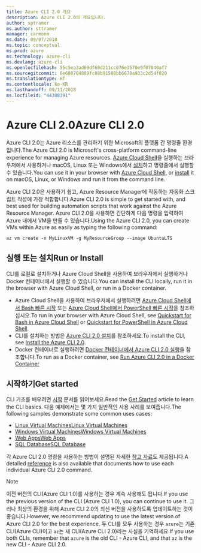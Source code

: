 ```yaml
---
title: Azure CLI 2.0 개요
description: Azure CLI 2.0의 개요입니다.
author: sptramer
ms.author: sttramer
manager: carmonm
ms.date: 09/07/2018
ms.topic: conceptual
ms.prod: azure
ms.technology: azure-cli
ms.devlang: azure-cli
ms.openlocfilehash: 55c5ea3ad69df60d211cc076e3570e9f07040af7
ms.sourcegitcommit: 0e688704889fc88b91588bb6678a933c2d54f020
ms.translationtype: HT
ms.contentlocale: ko-KR
ms.lasthandoff: 09/11/2018
ms.locfileid: "44388391"
---
```

# <a name="azure-cli-20"></a><span data-ttu-id="0941c-103">Azure CLI 2.0</span><span class="sxs-lookup"><span data-stu-id="0941c-103">Azure CLI 2.0</span></span>

<span data-ttu-id="0941c-104">Azure CLI 2.0는 Azure 리소스를 관리하기 위한 Microsoft의 플랫폼 간 명령줄 환경입니다.</span><span class="sxs-lookup"><span data-stu-id="0941c-104">The Azure CLI 2.0 is Microsoft's cross-platform command-line experience for managing Azure resources.</span></span>
<span data-ttu-id="0941c-105">[Azure Cloud Shell](/azure/cloud-shell/overview)을 실행하는 브라우저에서 사용하거나 macOS, Linux 또는 Windows에서 [설치](install-azure-cli.md)하고 명령줄에서 실행할 수 있습니다.</span><span class="sxs-lookup"><span data-stu-id="0941c-105">You can use it in your browser with [Azure Cloud Shell](/azure/cloud-shell/overview), or [install](install-azure-cli.md) it on macOS, Linux, or Windows and run it from the command line.</span></span>

<span data-ttu-id="0941c-106">Azure CLI 2.0은 사용하기 쉽고, Azure Resource Manager에 작동하는 자동화 스크립트 작성에 가장 적합합니다.</span><span class="sxs-lookup"><span data-stu-id="0941c-106">Azure CLI 2.0 is simple to get started with, and best used for building automation scripts that work against the Azure Resource Manager.</span></span> <span data-ttu-id="0941c-107">Azure CLI 2.0을 사용하면 간단하게 다음 명령을 입력하여 Azure 내에서 VM을 만들 수 있습니다.</span><span class="sxs-lookup"><span data-stu-id="0941c-107">Using the Azure CLI 2.0, you can create VMs within Azure as easily as typing the following command:</span></span>

```azurecli-interactive
az vm create -n MyLinuxVM -g MyResourceGroup --image UbuntuLTS
```

## <a name="run-or-install"></a><span data-ttu-id="0941c-108">실행 또는 설치</span><span class="sxs-lookup"><span data-stu-id="0941c-108">Run or Install</span></span>

<span data-ttu-id="0941c-109">CLI를 로컬로 설치하거나 Azure Cloud Shell을 사용하여 브라우저에서 실행하거나 Docker 컨테이너에서 실행할 수 있습니다.</span><span class="sxs-lookup"><span data-stu-id="0941c-109">You can install the CLI locally, run it in the browser with Azure Cloud Shell, or run in a Docker container.</span></span>

* <span data-ttu-id="0941c-110">Azure Cloud Shell을 사용하여 브라우저에서 실행하려면 [Azure Cloud Shell에서 Bash 빠른 시작](/azure/cloud-shell/quickstart) 또는 [Azure Cloud Shell에서 PowerShell 빠른 시작](/azure/cloud-shell/quickstart-powershell)을 참조하십시오.</span><span class="sxs-lookup"><span data-stu-id="0941c-110">To run in your browser with Azure Cloud Shell, see [Quickstart for Bash in Azure Cloud Shell](/azure/cloud-shell/quickstart) or [Quickstart for PowerShell in Azure Cloud Shell](/azure/cloud-shell/quickstart-powershell).</span></span>
* <span data-ttu-id="0941c-111">CLI를 설치하는 방법은 [Azure CLI 2.0 설치](install-azure-cli.md)를 참조하세요.</span><span class="sxs-lookup"><span data-stu-id="0941c-111">To install the CLI, see [Install the Azure CLI 2.0](install-azure-cli.md).</span></span>
* <span data-ttu-id="0941c-112">Docker 컨테이너로 실행하려면 [Docker 컨테이너에서 Azure CLI 2.0 실행](run-azure-cli-docker.md)을 참조합니다.</span><span class="sxs-lookup"><span data-stu-id="0941c-112">To run as a Docker container, see [Run Azure CLI 2.0 in a Docker Container](run-azure-cli-docker.md)</span></span>

## <a name="get-started"></a><span data-ttu-id="0941c-113">시작하기</span><span class="sxs-lookup"><span data-stu-id="0941c-113">Get started</span></span>

<span data-ttu-id="0941c-114">CLI 기초를 배우려면 [시작](get-started-with-azure-cli.md) 문서를 읽어보세요.</span><span class="sxs-lookup"><span data-stu-id="0941c-114">Read the [Get Started](get-started-with-azure-cli.md) article to learn the CLI basics.</span></span> <span data-ttu-id="0941c-115">다음 예제에서는 몇 가지 일반적인 사용 사례를 보여줍니다.</span><span class="sxs-lookup"><span data-stu-id="0941c-115">The following samples demonstrate some common uses cases:</span></span>

- [<span data-ttu-id="0941c-116">Linux Virtual Machines</span><span class="sxs-lookup"><span data-stu-id="0941c-116">Linux Virtual Machines</span></span>](/azure/virtual-machines/virtual-machines-linux-cli-samples?toc=%2fcli%2fazure%2ftoc.json&bc=%2fcli%2fazure%2fbreadcrumb%2ftoc.json)
- [<span data-ttu-id="0941c-117">Windows Virtual Machines</span><span class="sxs-lookup"><span data-stu-id="0941c-117">Windows Virtual Machines</span></span>](/azure/virtual-machines/virtual-machines-windows-cli-samples?toc=%2fcli%2fazure%2ftoc.json&bc=%2fcli%2fazure%2fbreadcrumb%2ftoc.json)
- [<span data-ttu-id="0941c-118">Web Apps</span><span class="sxs-lookup"><span data-stu-id="0941c-118">Web Apps</span></span>](/azure/app-service-web/app-service-cli-samples?toc=%2fcli%2fazure%2ftoc.json&bc=%2fcli%2fazure%2fbreadcrumb%2ftoc.json)
- [<span data-ttu-id="0941c-119">SQL Database</span><span class="sxs-lookup"><span data-stu-id="0941c-119">SQL Database</span></span>](/azure/sql-database/sql-database-cli-samples?toc=%2fcli%2fazure%2ftoc.json&bc=%2fcli%2fazure%2fbreadcrumb%2ftoc.json)

<span data-ttu-id="0941c-120">각 Azure CLI 2.0 명령을 사용하는 방법이 설명된 자세한 [참고 자료](/cli/azure/reference-index)도 제공됩니다.</span><span class="sxs-lookup"><span data-stu-id="0941c-120">A detailed [reference](/cli/azure/reference-index) is also available that documents how to use each individual Azure CLI 2.0 command.</span></span>

> [!NOTE]
> <span data-ttu-id="0941c-121">이전 버전의 CLI(Azure CLI 1.0)를 사용하는 경우 계속 사용해도 됩니다.</span><span class="sxs-lookup"><span data-stu-id="0941c-121">If you use the previous version of the CLI (Azure CLI 1.0), you can continue to use it.</span></span>
> <span data-ttu-id="0941c-122">그러나 최상의 환경을 위해 Azure CLI 2.0의 최신 버전을 사용하도록 업데이트하는 것이 좋습니다.</span><span class="sxs-lookup"><span data-stu-id="0941c-122">However, we recommend updating to use the latest version of Azure CLI 2.0 for the best experience.</span></span>
> <span data-ttu-id="0941c-123">두 CLI를 모두 사용하는 경우 `azure`는 기존 CLI(Azure CLI)이고 `az`는 새 CLI(Azure CLI 2.0)라는 사실을 기억하세요.</span><span class="sxs-lookup"><span data-stu-id="0941c-123">If you use both CLIs, remember that `azure` is the old CLI - Azure CLI, and that `az` is the new CLI - Azure CLI 2.0.</span></span>
